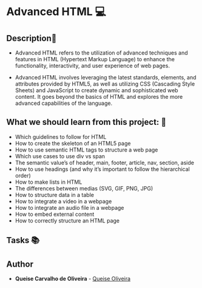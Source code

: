 # **Advanced HTML** :computer:

## **Description**:speech_balloon:

* Advanced HTML refers to the utilization of advanced techniques and features in HTML (Hypertext Markup Language) to enhance the functionality, interactivity, and user experience of web pages.

* Advanced HTML involves leveraging the latest standards, elements, and attributes provided by HTML5, as well as utilizing CSS (Cascading Style Sheets) and JavaScript to create dynamic and sophisticated web content. It goes beyond the basics of HTML and explores the more advanced capabilities of the language.

## **What we should learn from this project:** :bookmark_tabs:

* Which guidelines to follow for HTML
* How to create the skeleton of an HTML5 page
* How to use semantic HTML tags to structure a web page
* Which use cases to use div vs span
* The semantic value’s of header, main, footer, article, nav, section, aside
* How to use headings (and why it’s important to follow the hierarchical order)
* How to make lists in HTML
* The differences between medias (SVG, GIF, PNG, JPG)
* How to structure data in a table
* How to integrate a video in a webpage
* How to integrate an audio file in a webpage
* How to embed external content
* How to correctly structure an HTML page

## **Tasks** :books:



## **Author**

* **Queise Carvalho de Oliveira** - [Queise Oliveira](https://github.com/Qcarvalhooliveira)

